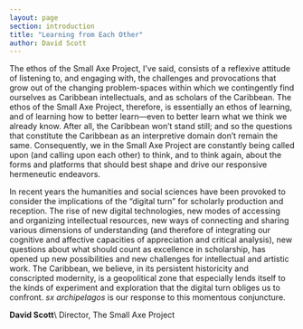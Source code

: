 ```yaml
---
layout: page
section: introduction
title: "Learning from Each Other"
author: David Scott
---
```



The ethos of the Small Axe Project, I’ve said, consists of a reflexive
attitude of listening to, and engaging with, the challenges and
provocations that grow out of the changing problem-spaces within which
we contingently find ourselves as Caribbean intellectuals, and as
scholars of the Caribbean. The ethos of the Small Axe Project,
therefore, is essentially an ethos of learning, and of learning how to
better learn—even to better learn what we think we already know. After
all, the Caribbean won’t stand still; and so the questions that
constitute the Caribbean as an interpretive domain don’t remain the
same. Consequently, we in the Small Axe Project are constantly being
called upon (and calling upon each other) to think, and to think again,
about the forms and platforms that should best shape and drive our
responsive hermeneutic endeavors.

In recent years the humanities and social sciences have been provoked to
consider the implications of the “digital turn” for scholarly production
and reception. The rise of new digital technologies, new modes of
accessing and organizing intellectual resources, new ways of connecting
and sharing various dimensions of understanding (and therefore of
integrating our cognitive and affective capacities of appreciation and
critical analysis), new questions about what should count as excellence
in scholarship, has opened up new possibilities and new challenges for
intellectual and artistic work. The Caribbean, we believe, in its
persistent historicity and conscripted modernity, is a geopolitical zone
that especially lends itself to the kinds of experiment and exploration
that the digital turn obliges us to confront. *sx archipelagos* is our
response to this momentous conjuncture.

**David Scott**\\
Director, The Small Axe Project
